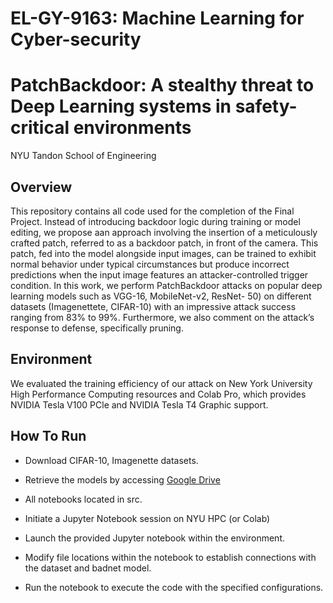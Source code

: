 # EL-GY-9163: Machine Learning for Cyber-security 
# PatchBackdoor: A stealthy threat to Deep Learning systems in safety-critical environments


NYU Tandon School of Engineering


## Overview

This repository contains all code used for the completion of the Final Project. 
Instead of introducing backdoor logic during training or model editing, we propose aan approach involving the insertion of a meticulously crafted patch, referred to as a backdoor patch, in front of the camera. This patch, fed into the model alongside input images, can be trained to exhibit normal behavior under typical circumstances but produce incorrect predictions when the input image features an attacker-controlled trigger condition. In this work, we perform PatchBackdoor attacks on popular deep learning models such as VGG-16, MobileNet-v2, ResNet- 50) on different datasets (Imagenettete, CIFAR-10) with an impressive attack success ranging from 83% to 99%. Furthermore, we also comment on the attack’s response to defense, specifically pruning.

## Environment
We evaluated the training efficiency of our attack on New York University High Performance Computing resources and Colab Pro, which provides NVIDIA Tesla V100 PCle and NVIDIA Tesla T4 Graphic support.


## How To Run

* Download CIFAR-10, Imagenette datasets.

* Retrieve the models by accessing [Google Drive](https://drive.google.com/drive/folders/19NDLHRXtt8O1cXOoBDEP7DBiv6v37jx9?usp=share_link)

* All notebooks located in src.

* Initiate a Jupyter Notebook session on NYU HPC (or Colab)

* Launch the provided Jupyter notebook within the environment.

* Modify file locations within the notebook to establish connections with the dataset and badnet model.

* Run the notebook to execute the code with the specified configurations.










